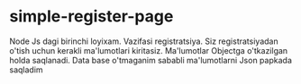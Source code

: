 # simple-register-page
Node Js dagi birinchi loyixam. Vazifasi registratsiya. Siz registratsiyadan o'tish uchun kerakli ma'lumotlari kiritasiz. Ma'lumotlar Objectga o'tkazilgan holda saqlanadi.
Data base o'tmaganim sababli ma'lumotlarni Json papkada saqladim
